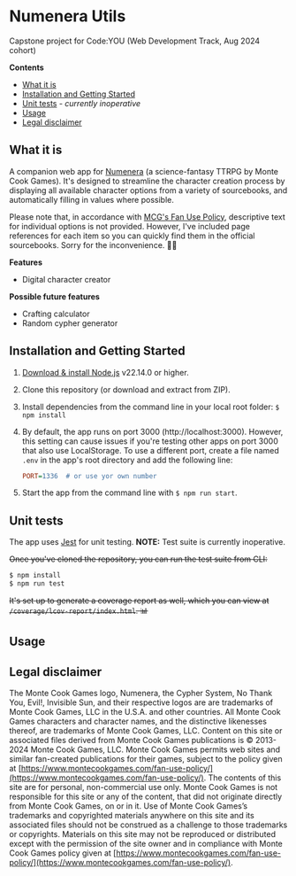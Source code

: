 # Numenera Utils

Capstone project for Code:YOU (Web Development Track, Aug 2024 cohort)

**Contents**

- [What it is](#what-it-is)
- [Installation and Getting Started](#installation-and-getting-started)
- [Unit tests](#unit-tests) - *currently inoperative*
- [Usage](#usage)
- [Legal disclaimer](#legal-disclaimer)

## What it is

A companion web app for [Numenera](https://www.montecookgames.com/store/product-line/numenera/) (a science-fantasy TTRPG by Monte Cook Games). It's designed to streamline the character creation process by displaying all available character options from a variety of sourcebooks, and automatically filling in values where possible.

Please note that, in accordance with [MCG's Fan Use Policy](https://www.montecookgames.com/fan-use-policy/), descriptive text for individual options is not provided. However, I've included page references for each item so you can quickly find them in the official sourcebooks. Sorry for the inconvenience. 🙇‍♀️

**Features**
- Digital character creator

**Possible future features**
- Crafting calculator
- Random cypher generator

## Installation and Getting Started

1. [Download & install Node.js](https://nodejs.org/en/download) v22.14.0 or higher.

2. Clone this repository (or download and extract from ZIP).

3. Install dependencies from the command line in your local root folder: `$ npm install`

4. By default, the app runs on port 3000 (http://localhost:3000). However, this setting can cause issues if you're testing other apps on port 3000 that also use LocalStorage. To use a different port, create a file named `.env` in the app's root directory and add the following line:

   ```ini
   PORT=1336  # or use yor own number
   ```
5. Start the app from the command line with `$ npm run start`.

## Unit tests

The app uses [Jest](https://jestjs.io) for unit testing.
**NOTE:** Test suite is currently inoperative.

~~Once you've cloned the repository, you can run the test suite from CLI:~~
```bash
$ npm install
$ npm run test
```
~~It's set up to generate a coverage report as well, which you can view at `/coverage/lcov-report/index.html`. 📊~~

## Usage



## Legal disclaimer

The Monte Cook Games logo, Numenera, the Cypher System, No Thank You, Evil!, Invisible Sun, and their respective logos are are trademarks of Monte Cook Games, LLC in the U.S.A. and other countries. All Monte Cook Games characters and character names, and the distinctive likenesses thereof, are trademarks of Monte Cook Games, LLC. Content on this site or associated files derived from Monte Cook Games publications is © 2013-2024 Monte Cook Games, LLC. Monte Cook Games permits web sites and similar fan-created publications for their games, subject to the policy given at [https://www.montecookgames.com/fan-use-policy/](https://www.montecookgames.com/fan-use-policy/). The contents of this site are for personal, non-commercial use only. Monte Cook Games is not responsible for this site or any of the content, that did not originate directly from Monte Cook Games, on or in it. Use of Monte Cook Games’s trademarks and copyrighted materials anywhere on this site and its associated files should not be construed as a challenge to those trademarks or copyrights. Materials on this site may not be reproduced or distributed except with the permission of the site owner and in compliance with Monte Cook Games policy given at [https://www.montecookgames.com/fan-use-policy/](https://www.montecookgames.com/fan-use-policy/).

